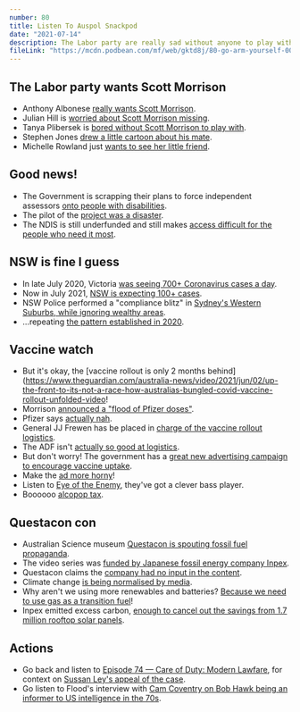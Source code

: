 ```yaml
---
number: 80
title: Listen To Auspol Snackpod
date: "2021-07-14"
description: The Labor party are really sad without anyone to play with, the government has a new Vaccine ad, Questacon made a bad video.
fileLink: "https://mcdn.podbean.com/mf/web/gktd8j/80-go-arm-yourself-001.mp3"
---
```


## The Labor party wants Scott Morrison

- Anthony Albonese [really wants Scott Morrison](https://twitter.com/AlboMP/status/1412566152027328519).
- Julian Hill is [worried about Scott Morrison missing](https://twitter.com/JulianHillMP/status/1412685682821111809).
- Tanya Plibersek is [bored without Scott Morrison to play with](https://twitter.com/tanya_plibersek/status/1412923248078032896).
- Stephen Jones [drew a little cartoon about his mate](https://twitter.com/StephenJonesMP/status/1412918461190135808).
- Michelle Rowland just [wants to see her little friend](https://twitter.com/MRowlandMP/status/1412907324046413828).

## Good news!

- The Government is scrapping their plans to force independent assessors [onto people with disabilities](https://www.smh.com.au/politics/federal/reynolds-scraps-independent-assessments-in-ndis-after-state-revolt-20210709-p588e1.html).
- The pilot of the [project was a disaster](https://everyaustraliancounts.com.au/opinion/my-ndis-independent-assessment-was-a-nightmare/).
- The NDIS is still underfunded and still makes [access difficult for the people who need it most](https://www.abc.net.au/news/2021-06-01/why-a-fully-funded-ndis-is-good-for-the-economy/100156310).

## NSW is fine I guess

- In late July 2020, Victoria [was seeing 700+ Coronavirus cases a day](https://www.abc.net.au/news/2020-07-30/victoria-coronavirus-cases-reach-record-high/12506262).
- Now in July 2021, [NSW is expecting 100+ cases](https://www.sbs.com.au/news/nsw-has-recorded-a-new-coronavirus-death-and-77-local-cases).
- NSW Police performed a "compliance blitz" in [Sydney's Western Suburbs, while ignoring wealthy areas](https://twitter.com/ShoebridgeMLC/status/1413022278938337281?s=20).
- ...repeating [the pattern established in 2020](https://www.thesaturdaypaper.com.au/news/health/2020/04/18/compliance-fines-under-the-microscope/15871320009710).

## Vaccine watch

- But it's okay, the [vaccine rollout is only 2 months behind](https://www.theguardian.com/australia-news/video/2021/jun/02/up-the-front-to-its-not-a-race-how-australias-bungled-covid-vaccine-rollout-unfolded-video!
- Morrison [announced a "flood of Pfizer doses"](https://www.theaustralian.com.au/nation/covid19-flood-of-pfizer-doses-finally-here/news-story/9eaa9cac70d33d973a1ea4b01e44369e).
- Pfizer says [actually nah](https://www.theguardian.com/australia-news/2021/jul/09/pfizer-says-no-change-to-australian-covid-vaccine-doses-contradicting-reports-of-game-changing-deal).
- General JJ Frewen has be placed in [charge of the vaccine rollout logistics](https://www.abc.net.au/news/2021-07-09/coronavirus-morrison-vaccine-rollout-in-generals-hands/100275726).
- The ADF isn't [actually so good at logistics](https://twitter.com/kels_316/status/1412667395940884484).
- But don't worry! The government has a [great new advertising campaign to encourage vaccine uptake](https://www.youtube.com/watch?v=-sKttUTSKjM).
- Make the [ad more horny](https://www.independent.co.uk/news/world/europe/french-covid-vaccine-ad-kissing-b1877038.html)!
- Listen to [Eye of the Enemy](https://eyeoftheenemy.bandcamp.com/), they've got a clever bass player.
- Boooooo [alcopop tax](https://www.news.com.au/lifestyle/food/alcopop-tax-fails-to-deter-teen-binge-drinking-raises-45-billion-in-revenue/news-story/79b588bab62c2f384f755e08b196add1).

## Questacon con

- Australian Science museum [Questacon is spouting fossil fuel propaganda](https://twitter.com/timinclimate/status/1412710532570697731).
- The video series was [funded by Japanese fossil energy company Inpex](https://www.inpex.com.au/news-and-updates/media-centre/media-releases/inpex-partners-with-questacon-to-future-proof-australian-students/).
- Questacon claims the [company had no input in the content](https://www.gizmodo.com.au/2021/07/questacon-inpex-lng-gas-video/).
- Climate change [is being normalised by media](https://www.youtube.com/watch?v=yY877xAE9Jg).
- Why aren't we using more renewables and batteries? [Because we need to use gas as a transition fuel](https://youtu.be/T-SZDHhxJow?t=260)!
- Inpex emitted excess carbon, [enough to cancel out the savings from 1.7 million rooftop solar panels](https://www.boilingcold.com.au/inpexs-ichthys-lng-emissions-bust-negates-1-7m-solar-panels/).

## Actions

- Go back and listen to [Episode 74 — Care of Duty: Modern Lawfare](https://notgoodpod.com/074-care-of-duty-modern-lawfare/), for context on [Sussan Ley's appeal of the case](https://www.theguardian.com/environment/2021/jul/09/australian-government-to-appeal-ruling-that-it-must-protect-children-from-climate-harm).
- Go listen to Flood's interview with [Cam Coventry on Bob Hawk being an informer to US intelligence in the 70s](https://www.floodmedia.org/floodcast/floodcast-episode-51-hawke-the-informer).
